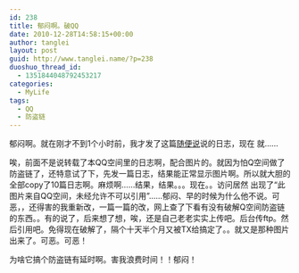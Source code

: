 ```yaml
---
id: 238
title: 郁闷啊。破QQ
date: 2010-12-28T14:58:15+00:00
author: tanglei
layout: post
guid: http://www.tanglei.name/?p=238
duoshuo_thread_id:
  - 1351844048792453217
categories:
  - MyLife
tags:
  - QQ
  - 防盗链
---
```

郁闷啊。就在刚才不到1个小时前，我才发了这篇[随便说](/blog/say-easily.html)说的日志，现在 就……

唉，前面不是说转载了本QQ空间里的日志啊，配合图片的。就因为怕Q空间做了防盗链了，还特意试了下，先发一篇日志，结果能正常显示图片啊。所以就大胆的全部copy了10篇日志啊。麻烦啊……结果，结果。。。现在。。访问居然 出现了“此图片来自QQ空间，未经允许不可以引用”……郁闷、早的时候为什么他不说。可恶，，还得害的我重新改，一篇一篇的改，网上查了下看有没有破解Q空间防盗链的东西。。有的说了，后来想了想，唉，还是自己老老实实上传吧。后台传ftp。然后引用吧。免得现在破解了，隔个十天半个月又被TX给搞定了。。就又是那种图片出来了。可恶。可恶！

为啥它搞个防盗链有延时啊。害我浪费时间！！郁闷！
